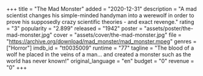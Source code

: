 +++
title = "The Mad Monster"
added = "2020-12-31"
description = "A mad scientist changes his simple-minded handyman into a werewolf in order to prove his supposedly crazy scientific theories - and exact revenge."
rating = "3"
popularity = "2.899"
released = "1942"
poster = "assets/poster/the-mad-monster.jpg"
cover = "assets/cover/the-mad-monster.jpg"
file = "https://archive.org/download/mad_monster/mad_monster.mpeg"
genres = ["Horror"]
imdb_id = "tt0035009"
runtime = "77"
tagline = "The blood of a wolf he placed in the veins of a man... and created a monster such as the world has never known!"
original_language = "en"
budget = "0"
revenue = "0"
+++